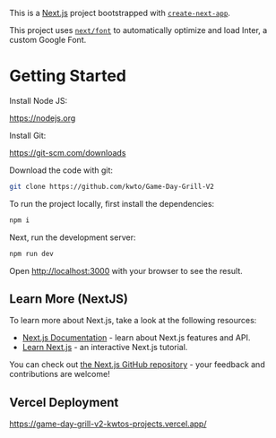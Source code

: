 This is a [Next.js](https://nextjs.org/) project bootstrapped with [`create-next-app`](https://github.com/vercel/next.js/tree/canary/packages/create-next-app).

This project uses [`next/font`](https://nextjs.org/docs/basic-features/font-optimization) to automatically optimize and load Inter, a custom Google Font.

# Getting Started

Install Node JS:

https://nodejs.org

Install Git:

https://git-scm.com/downloads

Download the code with git:

```bash
git clone https://github.com/kwto/Game-Day-Grill-V2
```

To run the project locally, first install the dependencies:

```bash
npm i
```

Next, run the development server:

```bash
npm run dev
```

Open [http://localhost:3000](http://localhost:3000) with your browser to see the result.


## Learn More (NextJS)

To learn more about Next.js, take a look at the following resources:

- [Next.js Documentation](https://nextjs.org/docs) - learn about Next.js features and API.
- [Learn Next.js](https://nextjs.org/learn) - an interactive Next.js tutorial.

You can check out [the Next.js GitHub repository](https://github.com/vercel/next.js/) - your feedback and contributions are welcome!

## Vercel Deployment

https://game-day-grill-v2-kwtos-projects.vercel.app/
